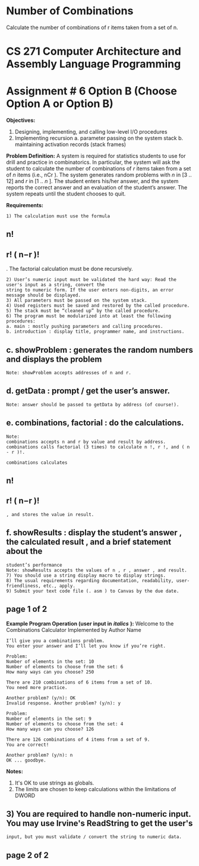 # Number of Combinations
 Calculate the number of combinations of r items taken from a set of n. 


# CS 271 Computer Architecture and Assembly Language Programming

# Assignment # 6 Option B (Choose Option A or Option B)

**Objectives:**
1) Designing, implementing, and calling low-level I/O procedures
2) Implementing recursion
a. parameter passing on the system stack
b. maintaining activation records (stack frames)

**Problem Definition:**
A system is required for statistics students to use for drill and practice in combinatorics. In particular, the
system will ask the student to calculate the number of combinations of _r_ items taken from a set of _n_ items
(i.e., nCr ). The system generates random problems with _n_ in [3 .. 12] and _r_ in [1 .. _n_ ]. The student enters
his/her answer, and the system reports the correct answer and an evaluation of the student’s answer. The
system repeats until the student chooses to quit.

**Requirements:**

```
1) The calculation must use the formula
```
## n!

## r! ( n−r )!

. The factorial calculation must be done recursively.

```
2) User’s numeric input must be validated the hard way: Read the user's input as a string, convert the
string to numeric form. If the user enters non-digits, an error message should be displayed.
3) All parameters must be passed on the system stack.
4) Used registers must be saved and restored by the called procedure.
5) The stack must be “cleaned up” by the called procedure.
6) The program must be modularized into at least the following procedures:
a. main : mostly pushing parameters and calling procedures.
b. introduction : display title, programmer name, and instructions.
```
## c. showProblem : generates the random numbers and displays the problem

```
Note: showProblem accepts addresses of n and r.
```
## d. getData : prompt / get the user’s answer.

```
Note: answer should be passed to getData by address (of course!).
```
## e. combinations, factorial : do the calculations.

```
Note:
combinations accepts n and r by value and result by address.
combinations calls factorial (3 times) to calculate n !, r !, and ( n - r )!.
```
```
combinations calculates
```
## n!

## r! ( n−r )!

```
, and stores the value in result.
```
## f. showResults : display the student’s answer , the calculated result , and a brief statement about the

```
student’s performance
Note: showResults accepts the values of n , r , answer , and result.
7) You should use a string display macro to display strings.
8) The usual requirements regarding documentation, readability, user-friendliness, etc., apply.
9) Submit your text code file (. asm ) to Canvas by the due date.
```
## page 1 of 2


**Example Program Operation (user input in** **_italics_** **):**
Welcome to the Combinations Calculator
Implemented by Author Name

```
I’ll give you a combinations problem.
You enter your answer and I’ll let you know if you’re right.
```
```
Problem:
Number of elements in the set: 10
Number of elements to choose from the set: 6
How many ways can you choose? 250
```
```
There are 210 combinations of 6 items from a set of 10.
You need more practice.
```
```
Another problem? (y/n): OK
Invalid response. Another problem? (y/n): y
```
```
Problem:
Number of elements in the set: 9
Number of elements to choose from the set: 4
How many ways can you choose? 126
```
```
There are 126 combinations of 4 items from a set of 9.
You are correct!
```
```
Another problem? (y/n): n
OK ... goodbye.
```
**Notes:**
1) It's OK to use strings as globals.
2) The limits are chosen to keep calculations within the limitations of DWORD

## 3) You are required to handle non-numeric input. You may use Irvine's ReadString to get the user's

```
input, but you must validate / convert the string to numeric data.
```


## page 2 of 2
